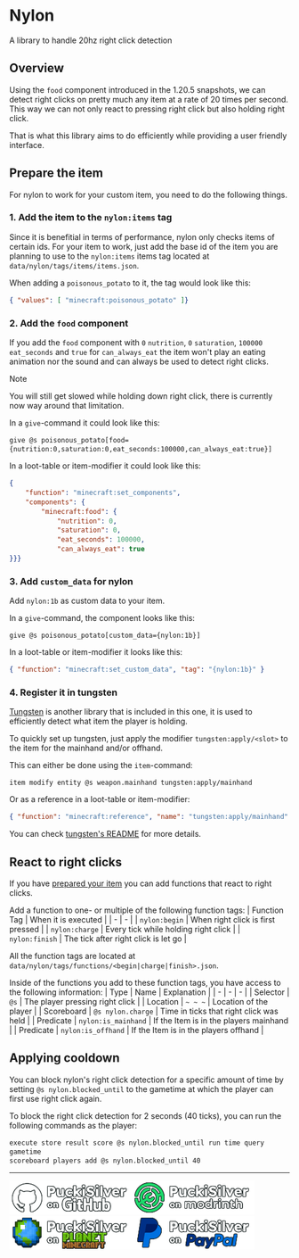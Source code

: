# Nylon
A library to handle 20hz right click detection

## Overview
Using the `food` component introduced in the 1.20.5 snapshots, we can detect right clicks on pretty much any item at a rate of 20 times per second. This way we can not only react to pressing right click but also holding right click.

That is what this library aims to do efficiently while providing a user friendly interface.

## Prepare the item
For nylon to work for your custom item, you need to do the following things.

### 1. Add the item to the `nylon:items` tag
Since it is benefitial in terms of performance, nylon only checks items of certain ids.
For your item to work, just add the base id of the item you are planning to use to the `nylon:items` items tag located at `data/nylon/tags/items/items.json`.

When adding a `poisonous_potato` to it, the tag would look like this:
```json
{ "values": [ "minecraft:poisonous_potato" ]}
```

### 2. Add the `food` component
If you add the `food` component with `0` `nutrition`, `0` `saturation`, `100000` `eat_seconds` and `true` for `can_always_eat` the item won't play an eating animation nor the sound and can always be used to detect right clicks.

> [!Note]
> You will still get slowed while holding down right click, there is currently now way around that limitation.

In a `give`-command it could look like this:
```mcfunction
give @s poisonous_potato[food={nutrition:0,saturation:0,eat_seconds:100000,can_always_eat:true}]
```

In a loot-table or item-modifier it could look like this:
```json
{
    "function": "minecraft:set_components",
    "components": {
        "minecraft:food": {
            "nutrition": 0,
            "saturation": 0,
            "eat_seconds": 100000,
            "can_always_eat": true
}}}
```

### 3. Add `custom_data` for nylon
Add `nylon:1b` as custom data to your item.

In a `give`-command, the component looks like this:
```
give @s poisonous_potato[custom_data={nylon:1b}]
```

In a loot-table or item-modifier it looks like this:
```json
{ "function": "minecraft:set_custom_data", "tag": "{nylon:1b}" }
```

### 4. Register it in tungsten
[Tungsten](https://github.com/PuckiSilver/mc-tungsten) is another library that is included in this one, it is used to efficiently detect what item the player is holding.

To quickly set up tungsten, just apply the modifier `tungsten:apply/<slot>` to the item for the mainhand and/or offhand.

This can either be done using the `item`-command:
```mcfunction
item modify entity @s weapon.mainhand tungsten:apply/mainhand
```

Or as a reference in a loot-table or item-modifier:
```json
{ "function": "minecraft:reference", "name": "tungsten:apply/mainhand" }
```

You can check [tungsten's README](https://github.com/PuckiSilver/mc-tungsten) for more details.

## React to right clicks
If you have [prepared your item](#prepare-the-item) you can add functions that react to right clicks.

Add a function to one- or multiple of the following function tags:
| Function Tag | When it is executed |
| - | - |
| `nylon:begin` | When right click is first pressed |
| `nylon:charge` | Every tick while holding right click |
| `nylon:finish` | The tick after right click is let go |

All the function tags are located at `data/nylon/tags/functions/<begin|charge|finish>.json`.

Inside of the functions you add to these function tags, you have access to the following information:
| Type | Name | Explanation |
| - | - | - |
| Selector | `@s` | The player pressing right click |
| Location | `~ ~ ~` | Location of the player |
| Scoreboard | `@s nylon.charge` | Time in ticks that right click was held |
| Predicate | `nylon:is_mainhand` | If the Item is in the players mainhand |
| Predicate | `nylon:is_offhand` | If the Item is in the players offhand |

## Applying cooldown
You can block nylon's right click detection for a specific amount of time by setting `@s nylon.blocked_until` to the gametime at which the player can first use right click again.

To block the right click detection for 2 seconds (40 ticks), you can run the following commands as the player:
```mcfunction
execute store result score @s nylon.blocked_until run time query gametime
scoreboard players add @s nylon.blocked_until 40
```

---
[![PuckiSilver on GitHub](https://raw.githubusercontent.com/PuckiSilver/static-files/main/link_logos/GitHub.png)](https://github.com/PuckiSilver)[![PuckiSilver on modrinth](https://raw.githubusercontent.com/PuckiSilver/static-files/main/link_logos/modrinth.png)](https://modrinth.com/user/PuckiSilver)[![PuckiSilver on PlanetMinecraft](https://raw.githubusercontent.com/PuckiSilver/static-files/main/link_logos/PlanetMinecraft.png)](https://planetminecraft.com/m/PuckiSilver)[![PuckiSilver on PayPal](https://raw.githubusercontent.com/PuckiSilver/static-files/main/link_logos/PayPal.png)](https://paypal.me/puckisilver)
